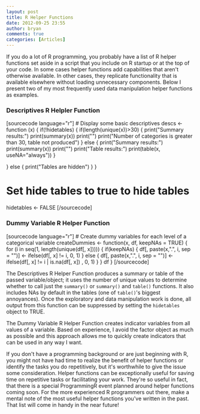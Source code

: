 ```yaml
---
layout: post
title: R Helper Functions
date: 2012-09-25 23:55
author: bryan
comments: true
categories: [Articles]
---
```

If you do a lot of R programming, you probably have a list of R helper functions set aside in a script that you include on R startup or at the top of your code. In some cases helper functions add capabilities that aren't otherwise available. In other cases, they replicate functionality that is available elsewhere without loading unnecessary components. Below I present two of my most frequently used data manipulation helper functions as examples. 

<h3>Descriptives R Helpler Function</h3>
[sourcecode language="r"]
# Display some basic descriptives
descs &lt;- function (x) {
  if(!hidetables) {
    if(length(unique(x))&gt;30) {
      print(&quot;Summary results:&quot;)
      print(summary(x))
      print(&quot;&quot;)
      print(&quot;Number of categories is greater than 30, table not produced&quot;)
    } else {
      print(&quot;Summary results:&quot;)
      print(summary(x))
      print(&quot;&quot;)
      print(&quot;Table results:&quot;)
      print(table(x, useNA=&quot;always&quot;))
    }
   
  } else {
    print(&quot;Tables are hidden&quot;)
  }
}


# Set hide tables to true to hide tables
hidetables &lt;- FALSE
[/sourcecode]

<h3>Dummy Variable R Helper Function</h3>
[sourcecode language="r"]
# Create dummy variables for each level of a categorical variable
createDummies &lt;- function(x, df, keepNAs = TRUE) {
  for (i in seq(1, length(unique(df[, x])))) {
    if(keepNAs) {
      df[, paste(x,&quot;.&quot;, i, sep = &quot;&quot;)] &lt;- ifelse(df[, x] != i, 0, 1)
    } else {
      df[, paste(x,&quot;.&quot;, i, sep = &quot;&quot;)] &lt;- ifelse(df[, x] != i | is.na(df[, x]) , 0, 1)     
    }
  }
  df
}
[/sourcecode]

The Descriptives R Helper Function produces a summary or table of the passed variable/object; it uses the number of unique values to determine whether to call just the <code>summary()</code> or <code>summary()</code> and <code>table()</code> functions. It also includes NAs by default in the tables (one of <code>table()</code>'s biggest annoyances). Once the exploratory and data manipulation work is done, all output from this function can be suppressed by setting the <code>hidetables</code> object to TRUE. 

The Dummy Variable R Helper Function creates indicator variables from all values of a variable. Based on experience, I avoid the factor object as much as possible and this approach allows me to quickly create indicators that can be used in any way I want. 

If you don't have a programming background or are just beginning with R, you might not have had time to realize the benefit of helper functions or identify the tasks you do repetitively, but it's worthwhile to give the issue some consideration. Helper functions can be exceptionally useful for saving time on repetitive tasks or facilitating your work. They're so useful in fact, that there is a special ProgrammingR event planned around helper functions coming soon. For the more experienced R programmers out there, make a mental note of the most useful helper functions you've written in the past. That list will come in handy in the near future!

